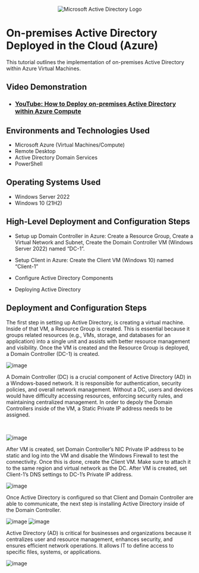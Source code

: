 <p align="center">
<img src="https://i.imgur.com/pU5A58S.png" alt="Microsoft Active Directory Logo"/>
</p>

<h1>On-premises Active Directory Deployed in the Cloud (Azure)</h1>
This tutorial outlines the implementation of on-premises Active Directory within Azure Virtual Machines.<br />


<h2>Video Demonstration</h2>

- ### [YouTube: How to Deploy on-premises Active Directory within Azure Compute](https://youtu.be/cwlVz4tD8pk?si=j_TErrOFuFU3tKub)

<h2>Environments and Technologies Used</h2>

- Microsoft Azure (Virtual Machines/Compute)
- Remote Desktop
- Active Directory Domain Services
- PowerShell

<h2>Operating Systems Used </h2>

- Windows Server 2022
- Windows 10 (21H2)

<h2>High-Level Deployment and Configuration Steps</h2>


 - Setup up Domain Controller in Azure: Create a Resource Group, Create a Virtual Network and Subnet, Create the Domain Controller VM (Windows Server 2022) named “DC-1”.
- Setup Client in Azure: Create the Client VM (Windows 10) named “Client-1”
 
- Configure Active Directory Components
- Deploying Active Directory

<h2>Deployment and Configuration Steps</h2>

The first step in setting up Active Directory, is creating a virtual machine. Inside of that VM, a Resource Group is created. This is essential because it groups related resources (e.g., VMs, storage, and databases for an application) into a single unit and assists with better resource management and visibility. Once the VM is created and the Resource Group is deployed, a Domain Controller (DC-1) is created.

![image](https://github.com/user-attachments/assets/e00f8123-c6f1-4e69-8805-1ecba37ecf09)


A Domain Controller (DC) is a crucial component of Active Directory (AD) in a Windows-based network. It is responsible for authentication, security policies, and overall network management. Without a DC, users and devices would have difficulty accessing resources, enforcing security rules, and maintaining centralized management. In order to depoly the Domain Controllers inside of the VM, a Static Private IP address needs to be assigned.


</p>
<br />


![image](https://github.com/user-attachments/assets/f9562df7-e659-42ef-86b3-97b13070bc7e)


</p>
<p>
After VM is created, set Domain Controller’s NIC Private IP address to be static and log into the VM and disable the Windows Firewall to test the connectivity. Once this is done, create the Client VM. Make sure to attach it to the same region and virtual network as the DC. After VM is created, set Client-1’s DNS settings to DC-1’s Private IP address.



![image](https://github.com/user-attachments/assets/3a23ca90-1a9d-459e-ba4f-25cd829920fa)
</p>
<p>
  Once Active Directory is configured so that Client and Domain Controller are able to communicate, the next step is installing Active Directory inside of the Domain Controller.

  ![image](https://github.com/user-attachments/assets/dd1dea01-7319-438d-a4d6-665d5c050b67)
![image](https://github.com/user-attachments/assets/fd8f4866-6c27-46f5-98b9-bfc4dfb9a213)


Active Directory (AD) is critical for businesses and organizations because it centralizes user and resource management, enhances security, and ensures efficient network operations. It allows IT to define access to specific files, systems, or applications.


![image](https://github.com/user-attachments/assets/c21c42ac-c467-48d0-a620-cafdd6482c0f)





